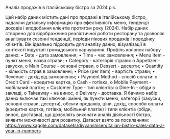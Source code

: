 Аналіз продажів в італійському бістро за 2024 рік.

Цей набір даних містить дані про продажі в італійському бістро, надаючи детальну інформацію про ефективність меню, тенденції доходів і вподобання клієнтів протягом року (2024). Набір даних створено для відображення реалістичної роботи ресторану та дозволяє аналізувати сезонні тенденції, періоди пікових продажів і поведінку клієнтів. Він ідеально підходить для аналізу даних, візуалізації в контексті індустрії громадського харчування.
Профіль колонок набору даних:
•	Date - дата замовлення;
•	Time - час замовлення;
•	Menu Item - пункт меню, назва страви;
•	Category - категорія страви:
  o	Appetizer - закуски,
  o	Main Course - основні страви,
  o	Dessert - десерти;
•	Quantity - кількість страв в замовленні;
•	Price (per item) - вартість страви;
•	Revenue - дохід від замовлення;
•	Payment Method - спосіб оплати:
  o	Credit Card - кредитна картка,
  o	Cash - готівка,
  o	Mobile Payment - мобільний платіж;
•	Customer Type - тип клієнтів:
  o	Dine-In - обіди в закладі,
  o	Takeaway - на винос,
  o	Delivery - доставка.
Я бачимо набір даних включає такі ключові змінні, як пункти меню, категорії (закуски, основні страви, десерти), обсяги продажів, ціни, дохід, способи оплати (кредитна картка, готівка, мобільний платіж) і типи клієнтів (обіди, винос, доставка), що дозволять виконати аналіз діяльності бістро, виявити можливості для розвитку.
Датасет взято за посиланням: https://www.kaggle.com/datasets/divyanshisen/italian-bistro-sales-data-a-year-in-numbers

